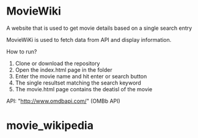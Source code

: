 # MovieWiki
A website that is used to get movie details based on a single search entry

MovieWiKi is used to fetch data from API and display information.

How to run?
  
  1. Clone or download the repository
  2. Open the index.html page in the folder
  3. Enter the movie name and hit enter or search button 
  4. The single resultset matching the search keyword
  5. The movie.html page contains the deatisl of the movie
  
API: "http://www.omdbapi.com/" (OMBb API)
# movie_wikipedia
